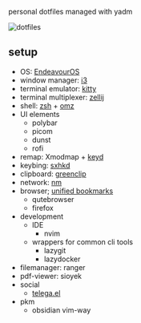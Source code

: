 personal dotfiles managed with yadm

![dotfiles](https://github.com/user-attachments/assets/a49711c1-0e2e-4777-a515-7cd4b300865b)

## setup

- OS: [EndeavourOS](https://endeavouros.com/)
- window manager: [i3](https://github.com/i3/i3)
- terminal emulator: [kitty](https://github.com/kovidgoyal/kitty)
- terminal multiplexer: [zellij](https://github.com/zellij-org/zellij)
- shell: [zsh](https://github.com/zsh-users/zsh) + [omz](https://github.com/ohmyzsh/ohmyzsh)
- UI elements
  - polybar
  - picom
  - dunst
  - rofi
- remap: Xmodmap + [keyd](https://github.com/rvaiya/keyd)
- keybing: [sxhkd](https://github.com/baskerville/sxhkd)
- clipboard: [greenclip](https://github.com/erebe/greenclip)
- network: [nm](https://github.com/NetworkManager/NetworkManager)
- browser; [unified bookmarks](https://github.com/svonjoi/dotfiles/blob/dce250ec47d766fce422c7bacf0de55f1c909b11/.config/scripts/browser/rofi_bookmarks.py)
  - qutebrowser
  - firefox
- development
  - IDE
    - nvim
  - wrappers for common cli tools
    - lazygit
    - lazydocker
- filemanager: ranger
- pdf-viewer: sioyek
- social
  - [telega.el](https://github.com/zevlg/telega.el)
- pkm
  - obsidian vim-way
